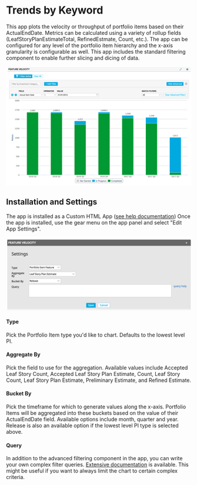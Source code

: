 # Trends by Keyword

This app plots the velocity or throughput of portfolio items based on their ActualEndDate.  Metrics can be calculated using a variety of rollup fields (LeafStoryPlanEstimateTotal, RefinedEstmate, Count, etc.).  The app can be configured for any level of the portfolio item hierarchy and the x-axis granularity is configurable as well.  This app includes the standard filtering component to enable further slicing and dicing of data.

![](images/screenshot.png)

## Installation and Settings
The app is installed as a Custom HTML App ([see help documentation](https://help.rallydev.com/custom-html))
Once the app is installed, use the gear menu on the app panel and select "Edit App Settings".

![](images/settings.png "Settings Screenshot")

####  Type
Pick the Portfolio Item type you'd like to chart.  Defaults to the lowest level PI.

#### Aggregate By
Pick the field to use for the aggregation.  Available values include Accepted Leaf Story Count, Accepted Leaf Story Plan Estimate, Count, Leaf Story Count, Leaf Story Plan Estimate, Preliminary Estimate, and Refined Estimate.

#### Bucket By
Pick the timeframe for which to generate values along the x-axis.  Portfolio Items will be aggregated into these buckets based on the value of their ActualEndDate field.  Available options include month, quarter and year.  Release is also an available option if the lowest level PI type is selected above.

#### Query
In addition to the advanced filtering component in the app, you can write your own complex filter queries. [Extensive documentation](https://help.rallydev.com/grid-queries?basehost=https://rally1.rallydev.com) is available. This might be useful if you want to always limit the chart to certain complex criteria.
